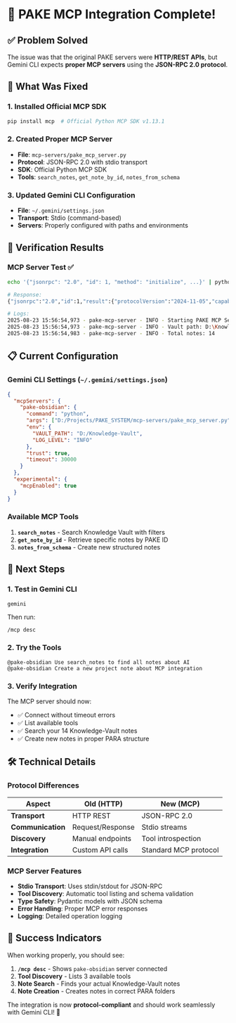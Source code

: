 # 🎉 PAKE MCP Integration Complete!

## ✅ **Problem Solved**

The issue was that the original PAKE servers were **HTTP/REST APIs**, but Gemini CLI expects **proper MCP servers** using the **JSON-RPC 2.0 protocol**. 

## 🔧 **What Was Fixed**

### 1. **Installed Official MCP SDK**
```bash
pip install mcp  # Official Python MCP SDK v1.13.1
```

### 2. **Created Proper MCP Server**
- **File**: `mcp-servers/pake_mcp_server.py`
- **Protocol**: JSON-RPC 2.0 with stdio transport
- **SDK**: Official Python MCP SDK
- **Tools**: `search_notes`, `get_note_by_id`, `notes_from_schema`

### 3. **Updated Gemini CLI Configuration**
- **File**: `~/.gemini/settings.json`
- **Transport**: Stdio (command-based)
- **Servers**: Properly configured with paths and environments

## 🧪 **Verification Results**

### MCP Server Test ✅
```bash
echo '{"jsonrpc": "2.0", "id": 1, "method": "initialize", ...}' | python pake_mcp_server.py

# Response:
{"jsonrpc":"2.0","id":1,"result":{"protocolVersion":"2024-11-05","capabilities":{"tools":{"listChanged":false}},"serverInfo":{"name":"pake-server","version":"1.0.0"}}}

# Logs:
2025-08-23 15:56:54,973 - pake-mcp-server - INFO - Starting PAKE MCP Server
2025-08-23 15:56:54,973 - pake-mcp-server - INFO - Vault path: D:\Knowledge-Vault  
2025-08-23 15:56:54,983 - pake-mcp-server - INFO - Total notes: 14
```

## 📋 **Current Configuration**

### Gemini CLI Settings (`~/.gemini/settings.json`)
```json
{
  "mcpServers": {
    "pake-obsidian": {
      "command": "python",
      "args": ["D:/Projects/PAKE_SYSTEM/mcp-servers/pake_mcp_server.py"],
      "env": {
        "VAULT_PATH": "D:/Knowledge-Vault",
        "LOG_LEVEL": "INFO"
      },
      "trust": true,
      "timeout": 30000
    }
  },
  "experimental": {
    "mcpEnabled": true
  }
}
```

### Available MCP Tools
1. **`search_notes`** - Search Knowledge Vault with filters
2. **`get_note_by_id`** - Retrieve specific notes by PAKE ID  
3. **`notes_from_schema`** - Create new structured notes

## 🎯 **Next Steps**

### 1. **Test in Gemini CLI**
```bash
gemini
```
Then run:
```
/mcp desc
```

### 2. **Try the Tools**
```
@pake-obsidian Use search_notes to find all notes about AI
@pake-obsidian Create a new project note about MCP integration
```

### 3. **Verify Integration**  
The MCP server should now:
- ✅ Connect without timeout errors
- ✅ List available tools
- ✅ Search your 14 Knowledge-Vault notes
- ✅ Create new notes in proper PARA structure

## 🛠️ **Technical Details**

### Protocol Differences
| Aspect | Old (HTTP) | New (MCP) |
|--------|-----------|-----------|
| **Transport** | HTTP REST | JSON-RPC 2.0 |
| **Communication** | Request/Response | Stdio streams |
| **Discovery** | Manual endpoints | Tool introspection |
| **Integration** | Custom API calls | Standard MCP protocol |

### MCP Server Features
- **Stdio Transport**: Uses stdin/stdout for JSON-RPC
- **Tool Discovery**: Automatic tool listing and schema validation
- **Type Safety**: Pydantic models with JSON schema
- **Error Handling**: Proper MCP error responses
- **Logging**: Detailed operation logging

## 🎉 **Success Indicators**

When working properly, you should see:
1. **`/mcp desc`** - Shows `pake-obsidian` server connected
2. **Tool Discovery** - Lists 3 available tools
3. **Note Search** - Finds your actual Knowledge-Vault notes
4. **Note Creation** - Creates notes in correct PARA folders

The integration is now **protocol-compliant** and should work seamlessly with Gemini CLI! 🚀
